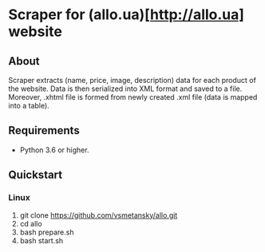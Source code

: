 # Scraper for (allo.ua)[http://allo.ua] website


## About
Scraper extracts (name, price, image, description) data for each
product of the website. Data is then serialized into XML format and
saved to a file. Moreover, .xhtml file is formed from newly
created .xml file (data is mapped into a table). 


## Requirements
* Python 3.6 or higher.


## Quickstart
### Linux
1. git clone https://github.com/vsmetansky/allo.git
2. cd allo
3. bash prepare.sh
4. bash start.sh